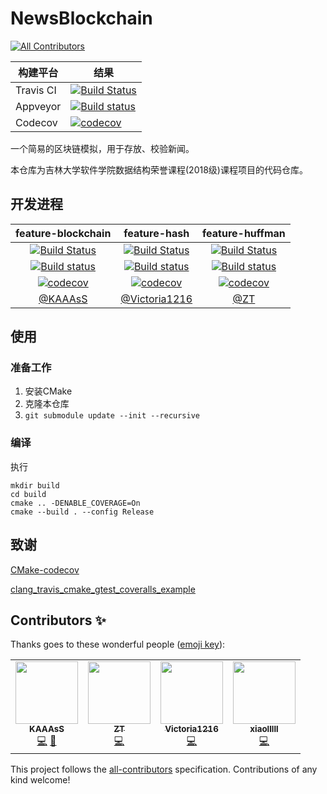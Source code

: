 # NewsBlockchain
<!-- ALL-CONTRIBUTORS-BADGE:START - Do not remove or modify this section -->
[![All Contributors](https://img.shields.io/badge/all_contributors-4-orange.svg?style=flat-square)](#contributors-)
<!-- ALL-CONTRIBUTORS-BADGE:END -->

| 构建平台  | 结果                                                       |
| --------- | ------------------------------------------------------------ |
| Travis CI | [![Build Status](https://www.travis-ci.com/kaaass/NewsBlockchain.svg?branch=master)](https://www.travis-ci.com/kaaass/NewsBlockchain) |
| Appveyor  | [![Build status](https://ci.appveyor.com/api/projects/status/btr7ocm57pv4dr0l?svg=true)](https://ci.appveyor.com/project/kaaass/newsblockchain) |
| Codecov   | [![codecov](https://codecov.io/gh/kaaass/NewsBlockchain/branch/master/graph/badge.svg)](https://codecov.io/gh/kaaass/NewsBlockchain) |

一个简易的区块链模拟，用于存放、校验新闻。

本仓库为吉林大学软件学院数据结构荣誉课程(2018级)课程项目的代码仓库。

## 开发进程

|                      feature-blockchain                      |                         feature-hash                         |                       feature-huffman                        |
| :----------------------------------------------------------: | :----------------------------------------------------------: | :----------------------------------------------------------: |
| [![Build Status](https://www.travis-ci.com/kaaass/NewsBlockchain.svg?branch=feature-blockchain)](https://www.travis-ci.com/kaaass/NewsBlockchain) | [![Build Status](https://www.travis-ci.com/kaaass/NewsBlockchain.svg?branch=feature-hash)](https://www.travis-ci.com/kaaass/NewsBlockchain) | [![Build Status](https://www.travis-ci.com/kaaass/NewsBlockchain.svg?branch=feature-huffman)](https://www.travis-ci.com/kaaass/NewsBlockchain) |
| [![Build status](https://ci.appveyor.com/api/projects/status/btr7ocm57pv4dr0l/branch/feature-blockchain?svg=true)](https://ci.appveyor.com/project/kaaass/newsblockchain/branch/feature-blockchain) | [![Build status](https://ci.appveyor.com/api/projects/status/btr7ocm57pv4dr0l/branch/feature-hash?svg=true)](https://ci.appveyor.com/project/kaaass/newsblockchain/branch/feature-hash) | [![Build status](https://ci.appveyor.com/api/projects/status/btr7ocm57pv4dr0l/branch/feature-huffman?svg=true)](https://ci.appveyor.com/project/kaaass/newsblockchain/branch/feature-huffman) |
| [![codecov](https://codecov.io/gh/kaaass/NewsBlockchain/branch/feature-blockchain/graph/badge.svg)](https://codecov.io/gh/kaaass/NewsBlockchain) | [![codecov](https://codecov.io/gh/kaaass/NewsBlockchain/branch/feature-hash/graph/badge.svg)](https://codecov.io/gh/kaaass/NewsBlockchain) | [![codecov](https://codecov.io/gh/kaaass/NewsBlockchain/branch/feature-huffman/graph/badge.svg)](https://codecov.io/gh/kaaass/NewsBlockchain) |
|             [@KAAAsS](https://github.com/kaaass)             |       [@Victoria1216](https://github.com/Victoria1216)       |             [@ZT](https://github.com/ztmail723)              |


## 使用

### 准备工作

1. 安装CMake
2. 克隆本仓库
3. `git submodule update --init --recursive`

### 编译

执行

```shell script
mkdir build
cd build
cmake .. -DENABLE_COVERAGE=On
cmake --build . --config Release
```

## 致谢

[CMake-codecov](https://github.com/RWTH-HPC/CMake-codecov)

[clang_travis_cmake_gtest_coveralls_example](https://github.com/david-grs/clang_travis_cmake_gtest_coveralls_example)
## Contributors ✨

Thanks goes to these wonderful people ([emoji key](https://allcontributors.org/docs/en/emoji-key)):

<!-- ALL-CONTRIBUTORS-LIST:START - Do not remove or modify this section -->
<!-- prettier-ignore-start -->
<!-- markdownlint-disable -->
<table>
  <tr>
    <td align="center"><a href="https://github.com/kaaass"><img src="https://avatars1.githubusercontent.com/u/13360135?v=4" width="100px;" alt=""/><br /><sub><b>KAAAsS</b></sub></a><br /><a href="https://github.com/kaaass/NewsBlockchain/commits?author=kaaass" title="Code">💻</a> <a href="#maintenance-kaaass" title="Maintenance">🚧</a></td>
    <td align="center"><a href="https://github.com/ztmail723"><img src="https://avatars3.githubusercontent.com/u/44718750?v=4" width="100px;" alt=""/><br /><sub><b>ZT</b></sub></a><br /><a href="https://github.com/kaaass/NewsBlockchain/commits?author=ztmail723" title="Code">💻</a></td>
    <td align="center"><a href="https://github.com/Victoria1216"><img src="https://avatars3.githubusercontent.com/u/56854008?v=4" width="100px;" alt=""/><br /><sub><b>Victoria1216</b></sub></a><br /><a href="https://github.com/kaaass/NewsBlockchain/commits?author=Victoria1216" title="Code">💻</a></td>
    <td align="center"><a href="https://github.com/xiaolllll"><img src="https://avatars3.githubusercontent.com/u/49188794?v=4" width="100px;" alt=""/><br /><sub><b>xiaolllll</b></sub></a><br /><a href="https://github.com/kaaass/NewsBlockchain/commits?author=xiaolllll" title="Code">💻</a></td>
  </tr>
</table>

<!-- markdownlint-enable -->
<!-- prettier-ignore-end -->
<!-- ALL-CONTRIBUTORS-LIST:END -->

This project follows the [all-contributors](https://github.com/all-contributors/all-contributors) specification. Contributions of any kind welcome!